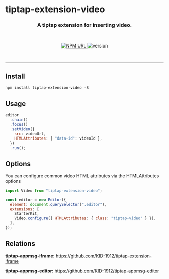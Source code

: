# tiptap-extension-video

<h3 align="center">
    A tiptap extension for inserting video.
</h3>

<br/>

<p align="center">
  <a href="https://www.npmjs.com/package/tiptap-extension-video">
    <img
     alt="NPM URL"
     src="https://img.shields.io/badge/npm-tiptapExtensionVideo?logo=npm">
  </a>
  <img
     alt="version"
     src="https://img.shields.io/badge/version-1.0.0-blue">
</p>

<br>

---

## Install

```shell
npm install tiptap-extension-video -S
```

## Usage

```js
editor
  .chain()
  .focus()
  .setVideo({
    src: videoUrl,
    HTMLAttributes: { "data-id": videoId },
  })
  .run();
```

## Options

You can configure common video HTML attributes via the HTMLAttributes options

```js
import Video from "tiptap-extension-video";

const editor = new Editor({
  element: document.querySelector(".editor"),
  extensions: [
    StarterKit,
    Video.configure({ HTMLAttributes: { class: "tiptap-video" } }),
  ],
});
```

## Relations

**tiptap-appmsg-iframe:** https://github.com/KID-1912/tiptap-extension-iframe

**tiptap-appmsg-editor:** https://github.com/KID-1912/tiptap-appmsg-editor
